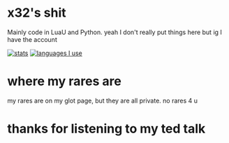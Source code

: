 # x32's shit

Mainly code in LuaU and Python.
yeah I don't really put things here but ig I have the account

[![stats](https://github-readme-stats.vercel.app/api?username=problematic-scripter&theme=tokyonight)](https://github.com/anuraghazra/github-readme-stats)
[![languages I use](https://github-readme-stats.vercel.app/api/top-langs/?username=problematic-scripter&theme=tokyonight)](https://github.com/anuraghazra/github-readme-stats)

# where my rares are
my rares are on my glot page, but they are all private.
no rares 4 u

# thanks for listening to my ted talk
